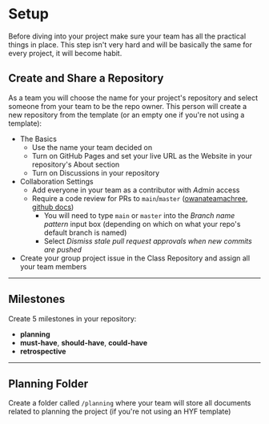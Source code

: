 # Setup

Before diving into your project make sure your team has all the practical things in place. This step isn't very hard and will be basically the same for every project, it will become habit.

## Create and Share a Repository

As a team you will choose the name for your project's repository and select someone from your team to be the repo owner. This person will create a new repository from the template (or an empty one if you're not using a template):

- The Basics
  - Use the name your team decided on
  - Turn on GitHub Pages and set your live URL as the Website in your repository's About section
  - Turn on Discussions in your repository
- Collaboration Settings
  - Add everyone in your team as a contributor with _Admin_ access
  - Require a code review for PRs to `main`/`master` ([owanateamachree](https://owanateamachree.medium.com/how-to-protect-the-master-branch-on-github-ab85e9b6b03), [github docs](https://docs.github.com/en/github/collaborating-with-issues-and-pull-requests/approving-a-pull-request-with-required-reviews))
    - You will need to type `main` or `master` into the _Branch name pattern_ input box (depending on which on what your repo's default branch is named)
    - Select _Dismiss stale pull request approvals when new commits are pushed_
- Create your group project issue in the Class Repository and assign all your team members

---

## Milestones

Create 5 milestones in your repository:

- **planning**
- **must-have**, **should-have**, **could-have**
- **retrospective**

---

## Planning Folder

Create a folder called `/planning` where your team will store all documents related to planning the project (if you're not using an HYF template)
